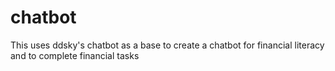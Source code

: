 # chatbot
This uses ddsky's chatbot as a base to create a chatbot for financial literacy and to complete financial tasks
